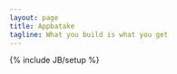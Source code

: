 ```yaml
---
layout: page
title: Appbatake
tagline: What you build is what you get
---
```

{% include JB/setup %}

